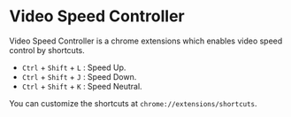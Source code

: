 # Video Speed Controller

Video Speed Controller is a chrome extensions which enables video speed control by shortcuts.

- `Ctrl` + `Shift` + `L` :   Speed Up.
- `Ctrl` + `Shift` + `J` :   Speed Down.
- `Ctrl` + `Shift` + `K` :   Speed Neutral.


You can customize the shortcuts at `chrome://extensions/shortcuts`.